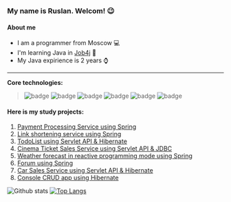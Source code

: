 <!--
**RuslanFajziev/RuslanFajziev** is a ✨ _special_ ✨ repository because its `README.md` (this file) appears on your GitHub profile.

Here are some ideas to get you started:

- 🔭 I’m currently working on ...
- 🌱 I’m currently learning ...
- 👯 I’m looking to collaborate on ...
- 🤔 I’m looking for help with ...
- 💬 Ask me about ...
- 📫 How to reach me: ...
- 😄 Pronouns: ...
- ⚡ Fun fact: ...
-->
### My name is Ruslan. Welcom! :wink:
#### About me
* I am a programmer from Moscow :computer:
* I'm learning Java in [Job4j](https://job4j.ru/) :boy:
* My Java expirience is 2 years :watch:

-----------
<b>Core technologies:</b>
>![badge](https://img.shields.io/badge/Java->=8.0-red)
![badge](https://img.shields.io/badge/Spring->=5.0-green)
![badge](https://img.shields.io/badge/Hibernet->=5.0-yellow)
![badge](https://img.shields.io/badge/Apache-Kafka-red)
![badge](https://img.shields.io/badge/PostgreSQL->=9-blue)
![badge](https://img.shields.io/badge/Maven-3-pink)

#### Here is my study projects:
1. [Payment Processing Service using Spring](https://github.com/RuslanFajziev/PaymentMicroservices)
2. [Link shortening service using Spring](https://github.com/RuslanFajziev/job4j_url_shortcut)
3. [TodoList using Servlet API & Hibernate](https://github.com/RuslanFajziev/job4j_todo)
4. [Cinema Ticket Sales Service using Servlet API & JDBC](https://github.com/RuslanFajziev/job4j_cinema)
5. [Weather forecast in reactive programming mode using Spring](https://github.com/RuslanFajziev/weather_reactive)
6. [Forum using Spring](https://github.com/RuslanFajziev/job4j_forum)
7. [Car Sales Service using Servlet API & Hibernate](https://github.com/RuslanFajziev/job4j_cars_sales)
8. [Console CRUD app using Hibernate](https://github.com/RuslanFajziev/job4j_tracker)

![Github stats](https://github-readme-stats.vercel.app/api?username=RuslanFajziev&hide=stars,prs,issues,contribs)
[![Top Langs](https://github-readme-stats.vercel.app/api/top-langs/?username=RuslanFajziev&layout=compact)](https://github.com/RuslanFajziev/github-readme-stats)
